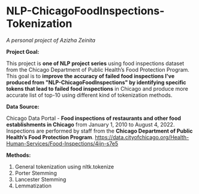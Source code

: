 # NLP-ChicagoFoodInspections-Tokenization

*A personal project of Azizha Zeinita*

**Project Goal:**

This project is **one of NLP project series** using food inspections dataset from the Chicago Department of Public Health’s Food Protection Program. This goal is to **improve the accuracy of failed food inspections I've produced from "NLP-ChicagoFoodInspections" by identifying specific tokens that lead to failed food inspections** in Chicago and produce more accurate list of top-10 using different kind of tokenization methods.

**Data Source:**

Chicago Data Portal - **Food inspections of restaurants and other food establishments in Chicago** from January 1, 2010 to August 4, 2022. Inspections are performed by staff from the **Chicago Department of Public Health’s Food Protection Program**. https://data.cityofchicago.org/Health-Human-Services/Food-Inspections/4ijn-s7e5

**Methods:**
1. General tokenization using nltk.tokenize
2. Porter Stemming
3. Lancester Stemming
4. Lemmatization

